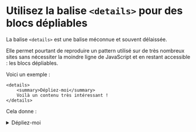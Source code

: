 Utilisez la balise `<details>` pour des blocs dépliables
========================================================

La balise `<details>` est une balise méconnue et souvent délaissée.

Elle permet pourtant de reproduire un pattern utilisé sur de très nombreux sites sans nécessiter la moindre ligne de JavaScript et en restant accessible : les blocs dépliables.

Voici un exemple :

    <details>
        <summary>Dépliez-moi</summary>
        Voilà un contenu très intéressant !
    </details>

Cela donne :

<details>
    <summary>Dépliez-moi</summary>
    Voilà un contenu très intéressant !
</details>


